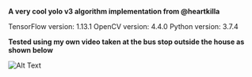**A very cool yolo v3 algorithm implementation from @heartkilla**

TensorFlow version: 1.13.1
OpenCV version: 4.4.0
Python version: 3.7.4


**Tested using my own video taken at the bus stop outside the house as shown below**

![Alt Text](https://github.com/lxy000719/yolo-v3/blob/master/detections/detections.gif)

